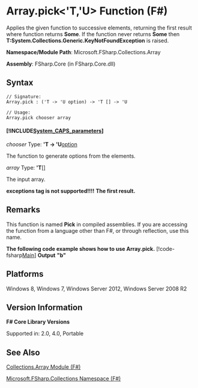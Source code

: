 # Array.pick<'T,'U> Function (F#)

Applies the given function to successive elements, returning the first result where function returns **Some**. If the function never returns **Some** then **T:System.Collections.Generic.KeyNotFoundException** is raised.

**Namespace/Module Path**: Microsoft.FSharp.Collections.Array

**Assembly**: FSharp.Core (in FSharp.Core.dll)


## Syntax

```
// Signature:
Array.pick : ('T -> 'U option) -> 'T [] -> 'U

// Usage:
Array.pick chooser array
```

#### [!INCLUDE[System_CAPS_parameters](//System/Token/System_CAPS_parameters_md.md)]
*chooser*
Type: **'T -&gt; 'U**[option](http://msdn.microsoft.com/en-us/library/b08add48-34bf-4410-80a1-ef6a8daddc58)


The function to generate options from the elements.


*array*
Type: **'T**[[]](http://msdn.microsoft.com/en-us/library/def20292-9aae-4596-9275-b94e594f8493)


The input array.



**exceptions tag is not supported!!!!**
**The first result.**
## Remarks
This function is named **Pick** in compiled assemblies. If you are accessing the function from a language other than F#, or through reflection, use this name.

**The following code example shows how to use Array.pick.**
[!code-fsharp[Main](snippets/fsarrays/snippet62.fs)]
**Output**
**"b"**
## Platforms
Windows 8, Windows 7, Windows Server 2012, Windows Server 2008 R2


## Version Information
**F# Core Library Versions**

Supported in: 2.0, 4.0, Portable




## See Also
[Collections.Array Module &#40;F&#35;&#41;](Collections.Array+Module+%28FSharp%29.md)

[Microsoft.FSharp.Collections Namespace &#40;F&#35;&#41;](Microsoft.FSharp.Collections+Namespace+%28FSharp%29.md)

